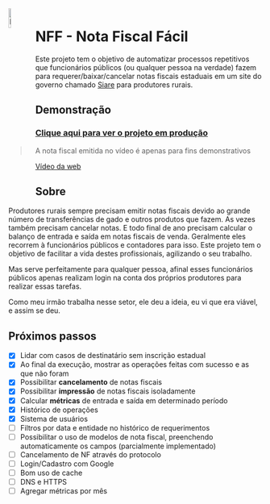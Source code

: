 <img src="./web/internal/static/icons/icon.ico" width="10%" align="left" alt="NFF main icon">

# NFF - Nota Fiscal Fácil

Este projeto tem o objetivo de automatizar processos repetitivos que funcionários públicos (ou qualquer pessoa na verdade) fazem para requerer/baixar/cancelar notas fiscais estaduais em um site do governo chamado [Siare](https://www2.fazenda.mg.gov.br/sol/) para produtores rurais.

## Demonstração

### [Clique aqui para ver o projeto em produção](http://ec2-18-231-107-141.sa-east-1.compute.amazonaws.com)

> A nota fiscal emitida no vídeo é apenas para fins demonstrativos

[Vídeo da web]()

## Sobre

Produtores rurais sempre precisam emitir notas fiscais devido ao grande número de transferências de gado e outros produtos que fazem. As vezes também precisam cancelar notas. E todo final de ano precisam calcular o balanço de entrada e saída em notas fiscais de venda. Geralmente eles recorrem à funcionários públicos e contadores para isso. Este projeto tem o objetivo de facilitar a vida destes profissionais, agilizando o seu trabalho.

Mas serve perfeitamente para qualquer pessoa, afinal esses funcionários públicos apenas realizam login na conta dos próprios produtores para realizar essas tarefas.

Como meu irmão trabalha nesse setor, ele deu a ideia, eu vi que era viável, e assim se deu.

## Próximos passos

- [x] Lidar com casos de destinatário sem inscrição estadual
- [x] Ao final da execução, mostrar as operações feitas com sucesso e as que não foram
- [x] Possibilitar **cancelamento** de notas fiscais
- [x] Possibilitar **impressão** de notas fiscais isoladamente
- [x] Calcular **métricas** de entrada e saída em determinado período
- [x] Histórico de operações
- [x] Sistema de usuários
- [ ] Filtros por data e entidade no histórico de requerimentos
- [ ] Possibilitar o uso de modelos de nota fiscal, preenchendo automaticamente os campos (parcialmente implementado)
- [ ] Cancelamento de NF através do protocolo
- [ ] Login/Cadastro com Google
- [ ] Bom uso de cache
- [ ] DNS e HTTPS
- [ ] Agregar métricas por mês
